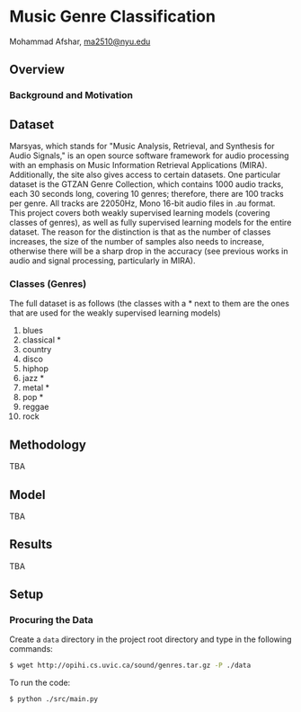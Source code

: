 # Music Genre Classification

Mohammad Afshar, ma2510@nyu.edu

## Overview

### Background and Motivation

## Dataset

Marsyas, which stands for "Music Analysis, Retrieval, and Synthesis for Audio Signals," is an open source software framework for audio processing with an emphasis on Music Information Retrieval Applications (MIRA). Additionally, the site also gives access to certain datasets. One particular dataset is the GTZAN Genre Collection, which contains 1000 audio tracks, each 30 seconds long, covering 10 genres; therefore, there are 100 tracks per genre. All tracks are 22050Hz, Mono 16-bit audio files in .au format. This project covers both weakly supervised learning models (covering classes of genres), as well as fully supervised learning models for the entire dataset. The reason for the distinction is that as the number of classes increases, the size of the number of samples also needs to increase, otherwise there will be a sharp drop in the accuracy (see previous works in audio and signal processing, particularly in MIRA).

### Classes (Genres)

The full dataset is as follows (the classes with a \* next to them are the ones that are used for the weakly supervised learning models)

1. blues
2. classical *
3. country
4. disco
5. hiphop
6. jazz *
7. metal *
8. pop *
9. reggae
10. rock

## Methodology
TBA

## Model
TBA

## Results
TBA

## Setup

### Procuring the Data

Create a `data` directory in the project root directory and type in the following commands:
```bash
$ wget http://opihi.cs.uvic.ca/sound/genres.tar.gz -P ./data
```

To run the code:
```bash
$ python ./src/main.py
```
